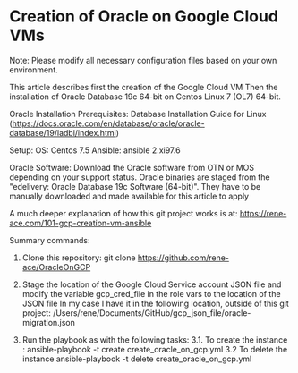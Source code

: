 # Creation of Oracle on Google Cloud VMs

Note: Please modify all necessary configuration files based on your own environment.

This article describes first the creation of the Google Cloud VM 
Then the installation of Oracle Database 19c 64-bit on Centos Linux 7 (OL7) 64-bit.

Oracle Installation Prerequisites: Database Installation Guide for Linux 
(https://docs.oracle.com/en/database/oracle/oracle-database/19/ladbi/index.html)

Setup: 
OS: Centos 7.5 
Ansible: ansible 2.xi97.6

Oracle Software: Download the Oracle software from OTN or MOS depending on your support status. Oracle binaries are staged from the "edelivery: Oracle Database 19c Software (64-bit)". They have to be manually downloaded and made available for this article to apply 

A much deeper explanation of how this git project works is at:
https://rene-ace.com/101-gcp-creation-vm-ansible

Summary commands: 

1. Clone this repository:
   git clone https://github.com/rene-ace/OracleOnGCP

2. Stage the location of the Google Cloud Service account JSON file and modify the variable gcp_cred_file in the role vars to the location of the JSON file 
   In my case I have it in the following location, outside of this git project:
   /Users/rene/Documents/GitHub/gcp_json_file/oracle-migration.json

3. Run the playbook as with the following tasks:
   3.1. To create the instance :
     ansible-playbook -t create create_oracle_on_gcp.yml 
   3.2  To delete the instance
     ansible-playbook -t delete create_oracle_on_gcp.yml

